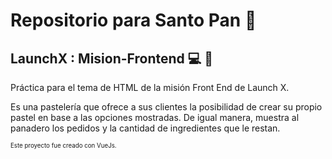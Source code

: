 # Repositorio para Santo Pan 🍰 
## LaunchX : Mision-Frontend 💻 🚀

Práctica para el tema de HTML de la misión Front End de Launch X.

Es una pastelería que ofrece a sus clientes la posibilidad de crear su propio pastel en base a las opciones mostradas.
De igual manera, muestra al panadero los pedidos y la cantidad de ingredientes que le restan.

<sub><sup>Este proyecto fue creado con VueJs.</sup></sup>